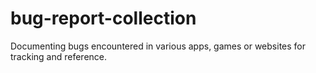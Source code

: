 # bug-report-collection
Documenting bugs encountered in various apps, games or websites for tracking and reference.
